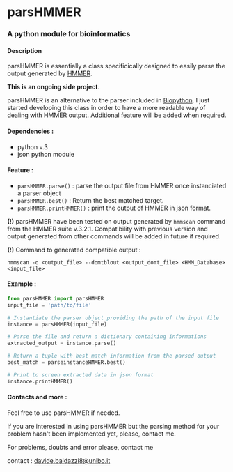 # parsHMMER
### A python module for bioinformatics

#### Description

parsHMMER is essentially a class specificically designed to easily parse the output generated by [HMMER][1].

**This is an ongoing side project**.

parsHMMER is an alternative to the parser included in [Biopython][2]. I just started developing this class in order to have a more readable way of dealing with HMMER output. Additional feature will be added when required.

#### Dependencies :
* python v.3
* json python module

#### Feature :
* `parsHMMER.parse()` : parse the output file from HMMER once instanciated a parser object
* `parsHMMER.best()` : Return the best matched target.
* `parsHMMER.printHMMER()` : print the output of HMMER in json format.

**(!)** parsHMMER have been tested on output generated by `hmmscan` command from the HMMER suite v.3.2.1. Compatibility with previous version and output generated from other commands will be added in future if required.

**(!)** Command to generated compatible output :
~~~
hmmscan -o <output_file> --domtblout <output_domt_file> <HMM_Database> <input_file>
~~~

#### Example :
~~~python
from parsHMMER import parsHMMER
input_file = 'path/to/file'

# Instantiate the parser object providing the path of the input file
instance = parsHMMER(input_file)

# Parse the file and return a dictionary containing informations
extracted_output = instance.parse()

# Return a tuple with best match information from the parsed output
best_match = parseinstanceHMMER.best()

# Print to screen extracted data in json format
instance.printHMMER()
~~~

#### Contacts and more :

Feel free to use parsHMMER if needed.

If you are interested in using parsHMMER but the parsing method for your problem hasn't been implemented yet, please, contact me.

For problems, doubts and error please, contact me

contact : davide.baldazzi8@unibo.it



[1]:http://hmmer.org
[2]:https://biopython.org
